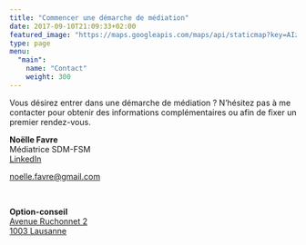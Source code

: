 ```yaml
---
title: "Commencer une démarche de médiation"
date: 2017-09-10T21:09:33+02:00
featured_image: "https://maps.googleapis.com/maps/api/staticmap?key=AIzaSyB7WmbGqFkkJ9Nl-58evxfLgAVDPZ8qcfE&center=Avenue+Ruchonnet+2,+lausanne&zoom=15&scale=2&size=800x400&maptype=roadmap&format=png&visual_refresh=true&markers=size:mid%7Ccolor:0xef2578%7Clabel:%7CAvenue+Ruchonnet+2,+lausanne&style=feature:administrative.land_parcel%7Celement:labels%7Cvisibility:off&style=feature:poi%7Celement:labels.text%7Cvisibility:off&style=feature:poi.business%7Cvisibility:off&style=feature:road%7Celement:labels.icon%7Cvisibility:off&style=feature:road.local%7Celement:labels%7Cvisibility:off&style=feature:transit%7Cvisibility:off&style=feature:transit.station%7Celement:labels%7Cvisibility:simplified&style=feature:transit.station%7Celement:labels.icon%7Cvisibility:simplified"
type: page
menu:
  "main":
    name: "Contact"
    weight: 300
---
```


Vous désirez entrer dans une démarche de médiation ? N’hésitez pas à me contacter pour obtenir des informations complémentaires ou afin de fixer un premier rendez-vous.

**Noëlle Favre**<br/>
Médiatrice SDM-FSM<br/>
[LinkedIn](https://www.linkedin.com/in/no%C3%ABlle-favre-durand-gasselin-26262842/?ppe=1)


<a href="mailto:noelle.favre@gmail.com" class="f4 link dim ph4 shadow-3 pv2 dib white bg-blue br3" style="color:white!important;">noelle.favre@gmail.com</a>

<a href="tel:0041797210937" class="f4 link dim ph4 shadow-3 pv2 mb1 dib white bg-blue br3" style="color:white!important;">+41 79 721 09 37</a>

**Option-conseil**<br/>
<a href="https://goo.gl/maps/F7BhSk6zZgo">Avenue Ruchonnet 2<br/>
1003 Lausanne</a>
